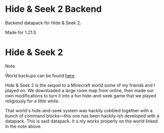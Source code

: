 # Hide & Seek 2 Backend
Backend datapack for Hide & Seek 2.

Made for 1.21.5.

# Hide & Seek 2
> [!Note]
> World backups can be found [here](about:blank).

Hide & Seek 2 is the sequel to a Minecraft world some of my friends and I played on. We downloaded a large room map from online, then made our own modifications to turn it into a fun hide-and-seek game that we played religiously for a little while.

That world's hide-and-seek system was hackily cobbled together with a bunch of command blocks—this one has been hackily-ish developed with a datapack. This is said datapack. It o nly works properly on the world linked in the note above.
